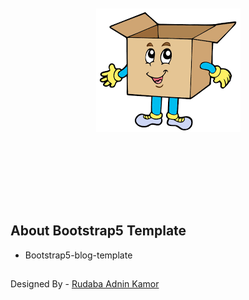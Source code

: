 <p align="center" style="font-size:40px; font-weight:bold;">
    <br/>
    <br/>
    <a href="#" target="_blank"><img src="logo.png" style=""></a>
    <br/> 
    <br/> 
</p>
<br/>

## About Bootstrap5 Template
- Bootstrap5-blog-template


## 
Designed By - [Rudaba Adnin Kamor](https://github.com/Rudaba-Kamor)